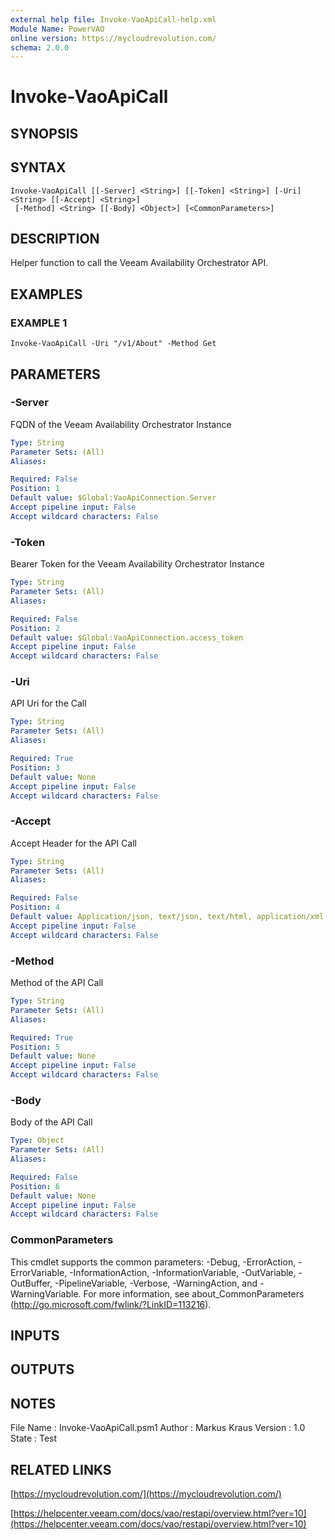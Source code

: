 ```yaml
---
external help file: Invoke-VaoApiCall-help.xml
Module Name: PowerVAO
online version: https://mycloudrevolution.com/
schema: 2.0.0
---
```


# Invoke-VaoApiCall

## SYNOPSIS

## SYNTAX

```
Invoke-VaoApiCall [[-Server] <String>] [[-Token] <String>] [-Uri] <String> [[-Accept] <String>]
 [-Method] <String> [[-Body] <Object>] [<CommonParameters>]
```

## DESCRIPTION
Helper function to call the Veeam Availability Orchestrator API.

## EXAMPLES

### EXAMPLE 1
```
Invoke-VaoApiCall -Uri "/v1/About" -Method Get
```

## PARAMETERS

### -Server
FQDN of the Veeam Availability Orchestrator Instance

```yaml
Type: String
Parameter Sets: (All)
Aliases:

Required: False
Position: 1
Default value: $Global:VaoApiConnection.Server
Accept pipeline input: False
Accept wildcard characters: False
```

### -Token
Bearer Token for the Veeam Availability Orchestrator Instance

```yaml
Type: String
Parameter Sets: (All)
Aliases:

Required: False
Position: 2
Default value: $Global:VaoApiConnection.access_token
Accept pipeline input: False
Accept wildcard characters: False
```

### -Uri
API Uri for the Call

```yaml
Type: String
Parameter Sets: (All)
Aliases:

Required: True
Position: 3
Default value: None
Accept pipeline input: False
Accept wildcard characters: False
```

### -Accept
Accept Header for the API Call

```yaml
Type: String
Parameter Sets: (All)
Aliases:

Required: False
Position: 4
Default value: Application/json, text/json, text/html, application/xml, text/xml
Accept pipeline input: False
Accept wildcard characters: False
```

### -Method
Method of the API Call

```yaml
Type: String
Parameter Sets: (All)
Aliases:

Required: True
Position: 5
Default value: None
Accept pipeline input: False
Accept wildcard characters: False
```

### -Body
Body of the API Call

```yaml
Type: Object
Parameter Sets: (All)
Aliases:

Required: False
Position: 6
Default value: None
Accept pipeline input: False
Accept wildcard characters: False
```

### CommonParameters
This cmdlet supports the common parameters: -Debug, -ErrorAction, -ErrorVariable, -InformationAction, -InformationVariable, -OutVariable, -OutBuffer, -PipelineVariable, -Verbose, -WarningAction, and -WarningVariable.
For more information, see about_CommonParameters (http://go.microsoft.com/fwlink/?LinkID=113216).

## INPUTS

## OUTPUTS

## NOTES
File Name  : Invoke-VaoApiCall.psm1
Author     : Markus Kraus
Version    : 1.0
State      : Test

## RELATED LINKS

[https://mycloudrevolution.com/](https://mycloudrevolution.com/)

[https://helpcenter.veeam.com/docs/vao/restapi/overview.html?ver=10](https://helpcenter.veeam.com/docs/vao/restapi/overview.html?ver=10)


